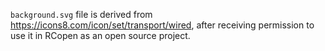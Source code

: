 `background.svg` file is derived from https://icons8.com/icon/set/transport/wired, after receiving permission to use it in RCopen as an open source project.
